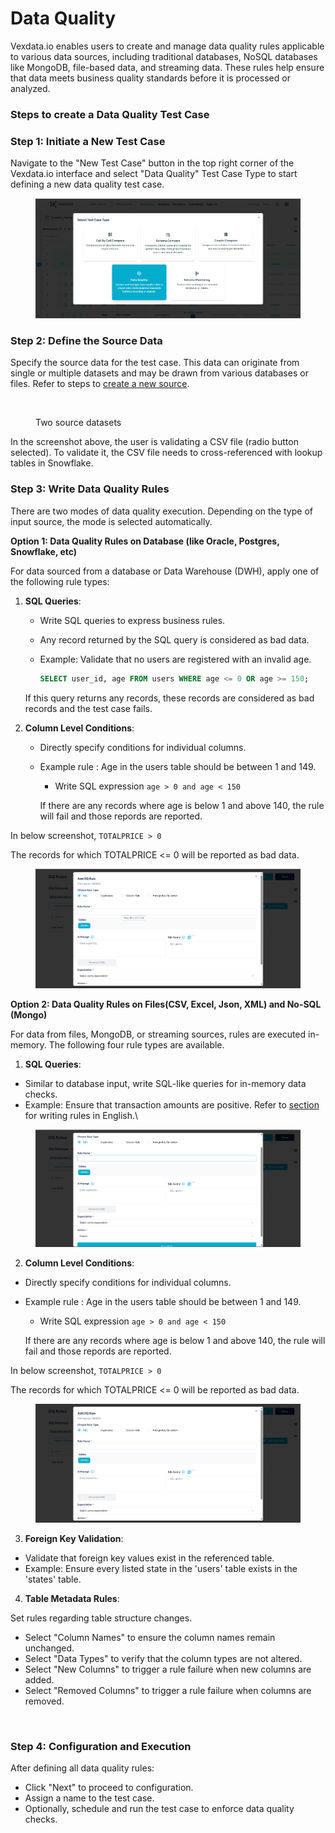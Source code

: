 # Data Quality

Vexdata.io enables users to create and manage data quality rules applicable to various data sources, including traditional databases, NoSQL databases like MongoDB, file-based data, and streaming data. These rules help ensure that data meets business quality standards before it is processed or analyzed.

### Steps to create a Data Quality Test Case

### Step 1: Initiate a New Test Case

Navigate to the "New Test Case" button in the top right corner of the Vexdata.io interface and select "Data Quality" Test Case Type to start defining a new data quality test case.

<figure><img src="../../../.gitbook/assets/image (7).png" alt=""><figcaption></figcaption></figure>

### Step 2: Define the Source Data

Specify the source data for the test case. This data can originate from single or multiple datasets and may be drawn from various databases or files. Refer to steps to [create a new source](input-data-source/).



<figure><img src="../../../.gitbook/assets/Screenshot 2024-05-08 at 5.35.35 PM.png" alt=""><figcaption><p>Two source datasets</p></figcaption></figure>

In the screenshot above, the user is validating a CSV file (radio button selected). To validate it, the CSV file needs to cross-referenced with lookup tables in Snowflake.

### Step 3: Write Data Quality Rules

There are two modes of data quality execution. Depending on the type of input source, the mode is selected automatically.&#x20;

**Option 1: Data Quality Rules on Database (like Oracle, Postgres, Snowflake, etc)**

For data sourced from a database or Data Warehouse (DWH), apply one of the following rule types:

1.  **SQL Queries**:

    * Write SQL queries to express business rules.
    * Any record returned by the SQL query is considered as bad data.
    *   Example: Validate that no users are registered with an invalid age.

        ```sql
        SELECT user_id, age FROM users WHERE age <= 0 OR age >= 150;
        ```

    If this query returns any records, these records are considered as bad records and the test case fails.
2. **Column Level Conditions**:
   * Directly specify conditions for individual columns.
   *   Example rule : Age in the users table should be between 1 and 149.

       * Write SQL expression    `age > 0 and age < 150`

       If there are any records where age is below 1 and above 140, the rule will fail and those repords are reported.

In below screenshot, `TOTALPRICE > 0`&#x20;

The records for which TOTALPRICE <= 0 will be reported as bad data.

<figure><img src="../../../.gitbook/assets/image (2).png" alt=""><figcaption></figcaption></figure>

**Option 2: Data Quality Rules on Files(CSV, Excel, Json, XML) and No-SQL (Mongo)**

For data from files, MongoDB, or streaming sources, rules are executed in-memory. The following four rule types are available.



1. **SQL Queries**:

* Similar to database input, write SQL-like queries for in-memory data checks.
* Example: Ensure that transaction amounts are positive. Refer to [section](data-quality/sql-rules.md) for writing rules in English.\


<figure><img src="../../../.gitbook/assets/image (3).png" alt=""><figcaption></figcaption></figure>

2. **Column Level Conditions**:

* Directly specify conditions for individual columns.
*   Example rule : Age in the users table should be between 1 and 149.

    * Write SQL expression    `age > 0 and age < 150`

    If there are any records where age is below 1 and above 140, the rule will fail and those repords are reported.

In below screenshot, `TOTALPRICE > 0`&#x20;

The records for which TOTALPRICE <= 0 will be reported as bad data.

<figure><img src="../../../.gitbook/assets/image (4).png" alt=""><figcaption></figcaption></figure>

3. **Foreign Key Validation**:

* Validate that foreign key values exist in the referenced table.
* Example: Ensure every listed state in the 'users' table exists in the 'states' table.

4. **Table Metadata Rules**:

Set rules regarding table structure changes.

* Select "Column Names" to ensure the column names remain unchanged.
* Select "Data Types" to verify that the column types are not altered.
* Select "New Columns" to trigger a rule failure when new columns are added.
* Select "Removed Columns" to trigger a rule failure when columns are removed.



<figure><img src="../../../.gitbook/assets/Screenshot 2024-05-08 at 6.05.27 PM.png" alt=""><figcaption></figcaption></figure>

### Step 4: Configuration and Execution

After defining all data quality rules:

* Click "Next" to proceed to configuration.
* Assign a name to the test case.
* Optionally, schedule and run the test case to enforce data quality checks.
